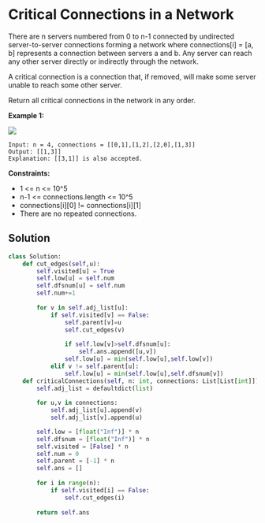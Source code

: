<h1>Critical Connections in a Network</h1>

<p>
There are n servers numbered from 0 to n-1 connected by undirected server-to-server connections forming a network where connections[i] = [a, b] represents a connection between servers a and b. Any server can reach any other server directly or indirectly through the network.

A critical connection is a connection that, if removed, will make some server unable to reach some other server.

Return all critical connections in the network in any order.

</p>

<b>Example 1:</b>

<img src="https://assets.leetcode.com/uploads/2019/09/03/1537_ex1_2.png">

    Input: n = 4, connections = [[0,1],[1,2],[2,0],[1,3]]
    Output: [[1,3]]
    Explanation: [[3,1]] is also accepted.

<b>Constraints:</b>

- 1 <= n <= 10^5
- n-1 <= connections.length <= 10^5
- connections[i][0] != connections[i][1]
- There are no repeated connections.

<h2>Solution</h2>

```python
class Solution:
    def cut_edges(self,u):
        self.visited[u] = True
        self.low[u] = self.num
        self.dfsnum[u] = self.num
        self.num+=1
        
        for v in self.adj_list[u]:
            if self.visited[v] == False:
                self.parent[v]=u
                self.cut_edges(v)
                
                if self.low[v]>self.dfsnum[u]:
                    self.ans.append([u,v])
                self.low[u] = min(self.low[u],self.low[v])
            elif v != self.parent[u]:
                self.low[u] = min(self.low[u],self.dfsnum[v])
    def criticalConnections(self, n: int, connections: List[List[int]]) -> List[List[int]]:
        self.adj_list = defaultdict(list)
    
        for u,v in connections:
            self.adj_list[u].append(v)
            self.adj_list[v].append(u)

        self.low = [float("Inf")] * n
        self.dfsnum = [float("Inf")] * n
        self.visited = [False] * n
        self.num = 0
        self.parent = [-1] * n
        self.ans = []
        
        for i in range(n):
            if self.visited[i] == False:
                self.cut_edges(i)
        
        return self.ans
```
